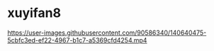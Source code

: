 # xuyifan8

https://user-images.githubusercontent.com/90586340/140640475-5cbfc3ed-ef22-4967-b1c7-a5369cfd4254.mp4

